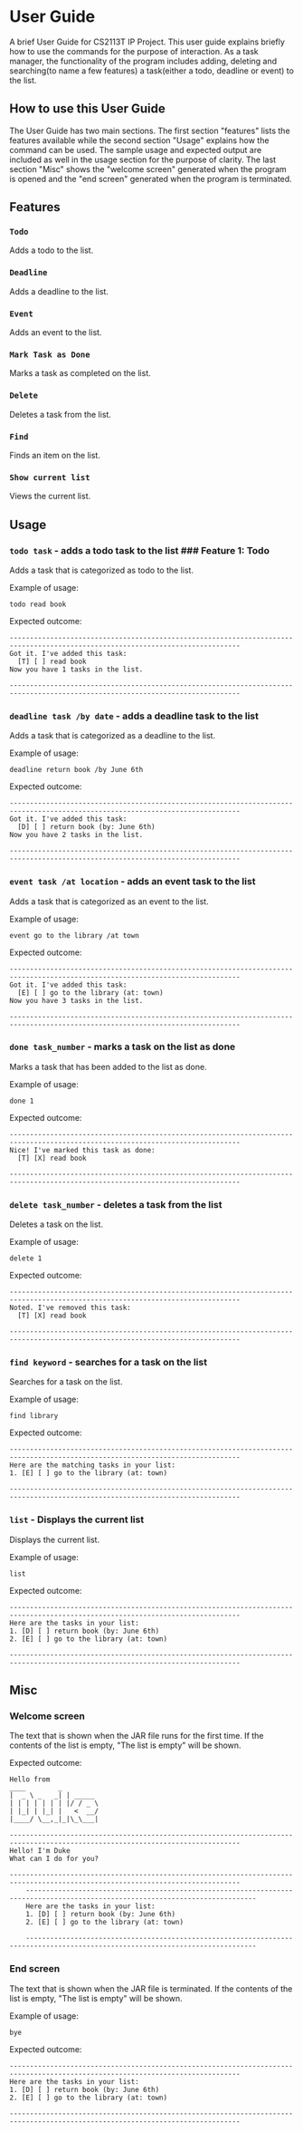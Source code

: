 # User Guide
A brief User Guide for CS2113T IP Project. This user guide explains briefly how to use the commands for the purpose of interaction.
As a task manager, the functionality of the program includes adding, deleting and searching(to name a few features) 
a task(either a todo, deadline or event) to the list.

## How to use this User Guide
The User Guide has two main sections. The first section "features" lists the features available while the second section 
"Usage" explains how the command can be used. The sample usage and expected output are included as well in the usage section
for the purpose of clarity. The last section "Misc" shows the "welcome screen" generated when the program is opened and the
"end screen" generated when the program is terminated.

## Features 

### `Todo`
Adds a todo to the list.

### `Deadline`
Adds a deadline to the list.

### `Event`
Adds an event to the list.

### `Mark Task as Done`
Marks a task as completed on the list.

### `Delete`
Deletes a task from the list.

### `Find`
Finds an item on the list.

### `Show current list`
Views the current list.


## Usage

### `todo task` - adds a todo task to the list ### Feature 1: Todo

Adds a task that is categorized as todo to the list.

Example of usage: 

`todo read book`

Expected outcome:

    -------------------------------------------------------------------------------------------------------------------------------
    Got it. I've added this task:
      [T] [ ] read book
    Now you have 1 tasks in the list.
 
    -------------------------------------------------------------------------------------------------------------------------------
### `deadline task /by date` - adds a deadline task to the list

Adds a task that is categorized as a deadline to the list.

Example of usage:

`deadline return book /by June 6th`

Expected outcome:

    -------------------------------------------------------------------------------------------------------------------------------
    Got it. I've added this task:
      [D] [ ] return book (by: June 6th)
    Now you have 2 tasks in the list.

    -------------------------------------------------------------------------------------------------------------------------------
### `event task /at location` - adds an event task to the list

Adds a task that is categorized as an event to the list.

Example of usage:

`event go to the library /at town`

Expected outcome:

    -------------------------------------------------------------------------------------------------------------------------------
    Got it. I've added this task:
      [E] [ ] go to the library (at: town)
    Now you have 3 tasks in the list.

    -------------------------------------------------------------------------------------------------------------------------------
### `done task_number` - marks a task on the list as done

Marks a task that has been added to the list as done.

Example of usage:

`done 1`

Expected outcome:

    -------------------------------------------------------------------------------------------------------------------------------
    Nice! I've marked this task as done:
      [T] [X] read book

    -------------------------------------------------------------------------------------------------------------------------------
### `delete task_number` - deletes a task from the list

Deletes a task on the list.

Example of usage:

`delete 1`

Expected outcome:

    -------------------------------------------------------------------------------------------------------------------------------
    Noted. I've removed this task:
      [T] [X] read book

    -------------------------------------------------------------------------------------------------------------------------------
### `find keyword` - searches for a task on the list

Searches for a task on the list.

Example of usage:

`find library`

Expected outcome:

    -------------------------------------------------------------------------------------------------------------------------------
    Here are the matching tasks in your list:
    1. [E] [ ] go to the library (at: town)

    -------------------------------------------------------------------------------------------------------------------------------
### `list` - Displays the current list

Displays the current list.

Example of usage:

`list`

Expected outcome:

    -------------------------------------------------------------------------------------------------------------------------------
    Here are the tasks in your list:
    1. [D] [ ] return book (by: June 6th)
    2. [E] [ ] go to the library (at: town)

    -------------------------------------------------------------------------------------------------------------------------------


## Misc

### Welcome screen

The text that is shown when the JAR file runs for the first time. If the contents of the list is empty, "The list is empty" will be shown.

Expected outcome:

    Hello from
    ____        _
    |  _ \ _   _| | _____
    | | | | | | | |/ / _ \
    | |_| | |_| |   <  __/
    |____/ \__,_|_|\_\___|

    -------------------------------------------------------------------------------------------------------------------------------
    Hello! I'm Duke
    What can I do for you?

    -------------------------------------------------------------------------------------------------------------------------------
        -------------------------------------------------------------------------------------------------------------------------------
        Here are the tasks in your list:
        1. [D] [ ] return book (by: June 6th)
        2. [E] [ ] go to the library (at: town)

        -------------------------------------------------------------------------------------------------------------------------------
### End screen

The text that is shown when the JAR file is terminated. If the contents of the list is empty, "The list is empty" will be shown.

Example of usage:

`bye`


Expected outcome:

    -------------------------------------------------------------------------------------------------------------------------------
    Here are the tasks in your list:
    1. [D] [ ] return book (by: June 6th)
    2. [E] [ ] go to the library (at: town)

    -------------------------------------------------------------------------------------------------------------------------------








